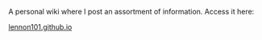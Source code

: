 A personal wiki where I post an assortment of information. Access it here:

[lennon101.github.io](https://www.lennon101.github.io)
